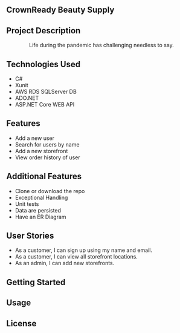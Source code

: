 ## CrownReady Beauty Supply

##  Project Description
<p align="center">
  Life during the pandemic has challenging needless to say.
</p>

## Technologies Used
- C#
- Xunit
- AWS RDS SQLServer DB
- ADO.NET
- ASP.NET Core WEB API

## Features
* Add a new user
* Search for users by name
* Add a new storefront
* View order history of user

## Additional Features
* Clone or download the repo
* Exceptional Handling
* Unit tests
* Data are persisted
* Have an ER Diagram

## User Stories
* As a customer, I can sign up using my name and email.
* As a customer, I can view all storefront locations.
* As an admin, I can add new storefronts.

## Getting Started
## Usage
## License
